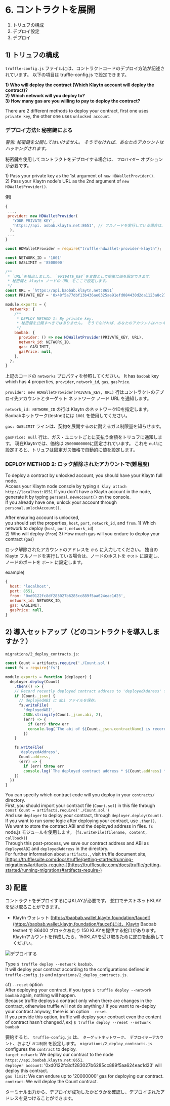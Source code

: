 # 6. コントラクトを展開

1. トリュフの構成
2. デプロイ設定
3. デプロイ

## 1) トリュフの構成 <a href="#1-truffle-configuration" id="1-truffle-configuration"></a>

`truffle-config.js` ファイルには、コントラクトコードのデプロイ方法が記述されています。 以下の項目は truffle-config.js で設定できます。

**1) Who will deploy the contract (Which Klaytn account will deploy the contract)?**\
**2) Which network will you deploy to?**\
**3) How many gas are you willing to pay to deploy the contract?**

There are 2 different methods to deploy your contract, first one uses `private key`, the other one uses `unlocked account`.

### デプロイ方法1: 秘密鍵による <a href="#deploy-method-1-by-private-key" id="deploy-method-1-by-private-key"></a>

_警告: 秘密鍵を公開してはいけません。 そうでなければ、あなたのアカウントはハッキングされます。_

秘密鍵を使用してコントラクトをデプロイする場合は、 `プロバイダー` オプションが必要です。

1\) Pass your private key as the 1st argument of `new HDWalletProvider()`.\
2\) Pass your Klaytn node's URL as the 2nd argument of `new HDWalletProvider()`.

例)

```javascript
{
 ...,
 provider: new HDWalletProvider(
   'YOUR PRIVATE KEY',
   'https://api. aobab.klaytn.net:8651', // フルノードを実行している場合は、ノードの rpc url を設定できます。
  ),
 ...
}
```

```javascript
const HDWalletProvider = require("truffle-hdwallet-provider-klaytn");

const NETWORK_ID = '1001'
const GASLIMIT = '8500000'

/**
 * `URL`を抽出しました。 `PRIVATE_KEY`を変数として簡単に値を設定できます。
 * 秘密鍵と klaytn ノードの URL をここで設定します。
 */
const URL = `https://api.baobab.klaytn.net:8651`
const PRIVATE_KEY = '0x48f5a77dbf13b436ae0325ae91efd084430d2da1123a8c273d7df5009248f90c'

module.exports = {
  networks: {
    /**
     * DEPLOY METHOD 1: By private key.
     * 秘密鍵を公開すべきではありません。 そうでなければ、あなたのアカウントはハッキングされます!!
     */
    baobab: {
      provider: () => new HDWalletProvider(PRIVATE_KEY, URL),
      network_id: NETWORK_ID,
      gas: GASLIMIT,
      gasPrice: null,
    },
  },
}
```

上記のコードの `networks` プロパティを参照してください。 It has `baobab` key which has 4 properties, `provider`, `network_id`, `gas`, `gasPrice`.

`provider: new HDWalletProvider(PRIVATE_KEY, URL)` 行はコントラクトのデプロイ先アカウントとターゲット ネットワーク ノード URL を通知します。

`network_id: NETWORK_ID` の行は Klaytn のネットワークIDを指定します。 Baobabネットワーク(testnet)には `1001` を使用してください。

`gas: GASLIMIT` ラインは、契約を展開するのに耐えるガス制限量を知らせます。

`gasPrice: null` 行は、ガス・ユニットごとに支払う金額をトリュフに通知します。 現在Klaytnでは、価格は `25000000000`に固定されています。 これを `null`に設定すると、トリュフは固定ガス価格で自動的に値を設定します。

### DEPLOY METHOD 2: ロック解除されたアカウントで(難易度) <a href="#deploy-method-2-by-unlocked-account-difficult" id="deploy-method-2-by-unlocked-account-difficult"></a>

To deploy a contract by unlocked account, you should have your Klaytn full node.\
Access your Klaytn node console by typing `$ klay attach http://localhost:8551` If you don't have a Klaytn account in the node, generate it by typing `personal.newAccount()` on the console.\
If you already have one, unlock your account through `personal.unlockAccount()`.

After ensuring account is unlocked,\
you should set the properties, `host`, `port`, `network_id`, and `from`. 1) Which network to deploy (`host`, `port`, `network_id`)\
2\) Who will deploy (`from`) 3) How much gas will you endure to deploy your contract (`gas`)

ロック解除されたアカウントのアドレスを `から` に入力してください。 独自の Klaytn フルノードを実行している場合は、ノードのホストを `ホスト` に設定し、ノードのポートを `ポート` に設定します。

example)

```javascript
{
  host: 'localhost',
  port: 8551,
  from: '0xd0122fc8df283027b6285cc889f5aa624eac1d23',
  network_id: NETWORK_ID,
  gas: GASLIMIT,
  gasPrice: null,
}
```

## 2) 導入セットアップ（どのコントラクトを導入しますか？） <a href="#2-deploy-setup-which-contract-do-you-want-to-deploy" id="2-deploy-setup-which-contract-do-you-want-to-deploy"></a>

`migrations/2_deploy_contracts.js`:

```javascript
const Count = artifacts.require('./Count.sol')
const fs = require('fs')

module.exports = function (deployer) {
  deployer.deploy(Count)
    .then(() => {
    // Record recently deployed contract address to 'deployedAddress' file.
    if (Count._json) {
      // deployedABI に abi ファイルを保存。
      fs.writeFile(
        'deployedABI',
        JSON.stringify(Count._json.abi, 2),
        (err) => {
          if (err) throw err
          console.log(`The abi of ${Count._json.contractName} is recorded on deployedABI file`)
        })
    }

    fs.writeFile(
      'deployedAddress',
      Count.address,
      (err) => {
        if (err) throw err
        console.log(`The deployed contract address * ${Count.address} * is recorded on deployedAddress file`)
    })
  })
}
```

You can specify which contract code will you deploy in your `contracts/` directory.\
First, you should import your contract file (`Count.sol`) in this file through `const Count = artifacts.require('./Count.sol')`\
And use `deployer` to deploy your contract, through `deployer.deploy(Count)`.\
If you want to run some logic after deploying your contract, use `.then()`.\
We want to store the contract ABI and the deployed address in files. `fs` node.js モジュールを使用します。 (`fs.writeFile(filename, content, callback)`)\
Through this post-process, we save our contract address and ABI as `deployedABI` and `deployedAddress` in the directory.\
For further information about `artifacts.`, visit truffle document site, [https://trufflesuite.com/docs/truffle/getting-started/running-migrations#artifacts-require-](https://trufflesuite.com/docs/truffle/getting-started/running-migrations#artifacts-require-)

## 3) 配置 <a href="#3-deploy" id="3-deploy"></a>

コントラクトをデプロイするにはKLAYが必要です。 蛇口でテストネットKLAYを受け取ることができます。

* Klaytn ウォレット [https://baobab.wallet.klaytn.foundation/faucet](https://baobab.wallet.klaytn.foundation/faucet)には、Klaytn Baobab testnet で 86400 ブロックあたり 150 KLAYを提供する蛇口があります。 Klaytnアカウントを作成したら、150KLAYを受け取るために蛇口を起動してください。

![デプロイする](../../../bapp/tutorials/count-bapp/images/tutorial-3deploy.gif)

Type `$ truffle deploy --network baobab`.\
It will deploy your contract according to the configurations defined in `truffle-config.js` and `migrations/2_deploy_contracts.js`.

cf) `--reset` option\
After deploying your contract, if you type `$ truffle deploy --network baobab` again, nothing will happen.\
Because truffle deploys a contract only when there are changes in the contract, otherwise truffle will not do anything.\ If you want to re-deploy your contract anyway, there is an option `--reset`.\
If you provide this option, truffle will deploy your contract even the content of contract hasn't changed.\ ex) `$ truffle deploy --reset --network baobab`

要約すると、 `truffle-config.js` は、 `ターゲットネットワーク`、 `デプロイヤーアカウント`、および `ガス制限` を設定します。 `migrations/2_deploy_contracts.js` configures the `contract` to deploy.\
`target network`: We deploy our contract to the node `https://api.baobab.klaytn.net:8651`.\
`deployer account`: '0xd0122fc8df283027b6285cc889f5aa624eac1d23' will deploy this contract.\
`gas limit`: We can endure up to '20000000' gas for deploying our contract.\
`contract`: We will deploy the Count contract.

ターミナル出力から、デプロイが成功したかどうかを確認し、デプロイされたアドレスを見つけることができます。
